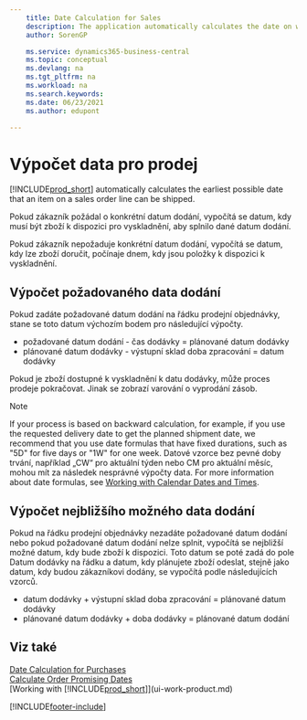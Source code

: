 ```yaml
---
    title: Date Calculation for Sales
    description: The application automatically calculates the date on which you must order an item to have it in inventory on a certain date and available for picking.
    author: SorenGP

    ms.service: dynamics365-business-central
    ms.topic: conceptual
    ms.devlang: na
    ms.tgt_pltfrm: na
    ms.workload: na
    ms.search.keywords:
    ms.date: 06/23/2021
    ms.author: edupont

---
```

# Výpočet data pro prodej
[!INCLUDE[prod_short](includes/prod_short.md)] automatically calculates the earliest possible date that an item on a sales order line can be shipped.

Pokud zákazník požádal o konkrétní datum dodání, vypočítá se datum, kdy musí být zboží k dispozici pro vyskladnění, aby splnilo dané datum dodání.

Pokud zákazník nepožaduje konkrétní datum dodání, vypočítá se datum, kdy lze zboží doručit, počínaje dnem, kdy jsou položky k dispozici k vyskladnění.

## Výpočet požadovaného data dodání
Pokud zadáte požadované datum dodání na řádku prodejní objednávky, stane se toto datum výchozím bodem pro následující výpočty.

- požadované datum dodání - čas dodávky = plánované datum dodávky
- plánované datum dodávky -  výstupní sklad doba zpracování = datum dodávky

Pokud je zboží dostupné k vyskladnění k datu dodávky, může proces prodeje pokračovat. Jinak se zobrazí varování o vyprodání zásob.

> [!Note]
> If your process is based on backward calculation, for example, if you use the requested delivery date to get the planned shipment date, we recommend that you use date formulas that have fixed durations, such as "5D" for five days or "1W" for one week. Datové vzorce bez pevné doby trvání, například „CW“ pro aktuální týden nebo CM pro aktuální měsíc, mohou mít za následek nesprávné výpočty data. For more information about date formulas, see [Working with Calendar Dates and Times](ui-enter-date-ranges.md).

## Výpočet nejbližšího možného data dodání
Pokud na řádku prodejní objednávky nezadáte požadované datum dodání nebo pokud požadované datum dodání nelze splnit, vypočítá se nejbližší možné datum, kdy bude zboží k dispozici. Toto datum se poté zadá do pole Datum dodávky na řádku a datum, kdy plánujete zboží odeslat, stejně jako datum, kdy budou zákazníkovi dodány, se vypočítá podle následujících vzorců.

- datum dodávky + výstupní sklad doba zpracování = plánované datum dodávky
- plánované datum dodávky + doba dodávky = plánované datum dodání


## Viz také
[Date Calculation for Purchases](purchasing-date-calculation-for-purchases.md)   
[Calculate Order Promising Dates](sales-how-to-calculate-order-promising-dates.md)  
[Working with [!INCLUDE[prod_short](includes/prod_short.md)]](ui-work-product.md)


[!INCLUDE[footer-include](includes/footer-banner.md)]